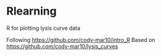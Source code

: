 # Rlearning
R for plotting lysis curve data

Following https://github.com/cody-mar10/intro_R
Based on https://github.com/cody-mar10/lysis_curves